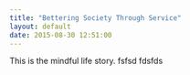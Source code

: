 ```yaml
---
title: "Bettering Society Through Service"
layout: default
date: 2015-08-30 12:51:00
---
```


This is the mindful life story.
fsfsd
fdsfds
